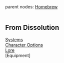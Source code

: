 <!DOCTYPE HTML PUBLIC "-//W3C//DTD HTML 4.0 Transitional//EN">
<html>
    <head>
        <meta http-equiv="content-type" content="text/html; charset=UTF-8">
        <title>From Dissolution</title>
        <link type="text/css" rel="stylesheet" href="appbase.css">
    </head>
    <body class="wikidpad">
<span class="wikidpad parent-nodes">parent nodes: <span class="wikidpad parent-node"><a href="Homebrew.html" class="wikidpad">Homebrew</a></span><br class="wikidpad" /><br class="wikidpad" /></span>
<a name=".h0" class="wikidpad"></a><h2 class="wikidpad heading-level2">From Dissolution</h2>
<span class="wikidpad wiki-link"><a href="Systems.html" class="wikidpad">Systems</a></span><br class="wikidpad" />
<span class="wikidpad wiki-link"><a href="Character%20Options.html" class="wikidpad">Character Options</a></span><br class="wikidpad" />
<span class="wikidpad wiki-link"><a href="Lore.html" class="wikidpad">Lore</a></span><br class="wikidpad" />
[Equipment]    </body>
</html>
